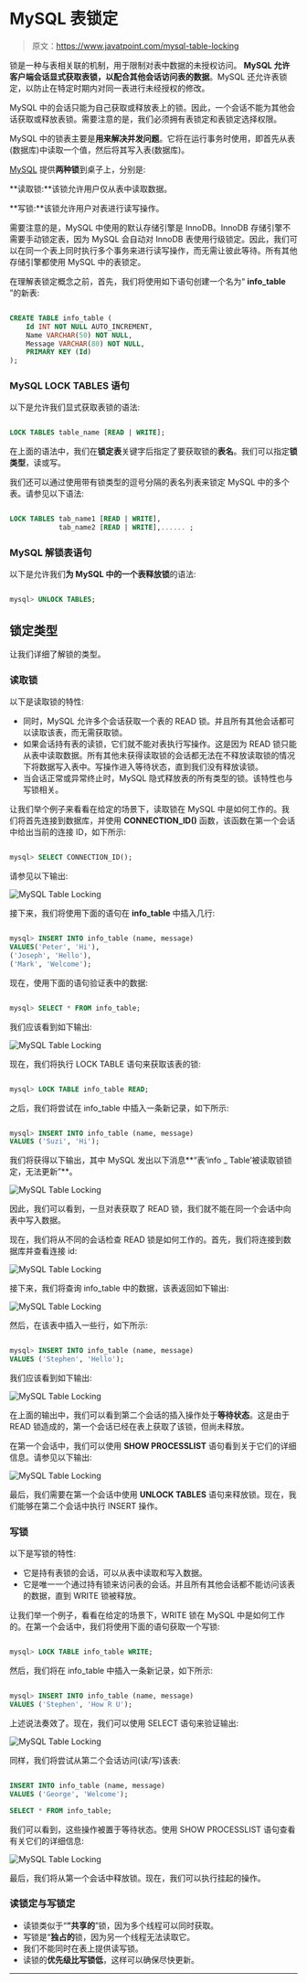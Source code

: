 # MySQL 表锁定

> 原文：<https://www.javatpoint.com/mysql-table-locking>

锁是一种与表相关联的机制，用于限制对表中数据的未授权访问。 **MySQL 允许客户端会话显式获取表锁，以配合其他会话访问表的数据**。MySQL 还允许表锁定，以防止在特定时期内对同一表进行未经授权的修改。

MySQL 中的会话只能为自己获取或释放表上的锁。因此，一个会话不能为其他会话获取或释放表锁。需要注意的是，我们必须拥有表锁定和表锁定选择权限。

MySQL 中的锁表主要是**用来解决并发问题**。它将在运行事务时使用，即首先从表(数据库)中读取一个值，然后将其写入表(数据库)。

[MySQL](https://www.javatpoint.com/mysql-tutorial) 提供**两种锁**到桌子上，分别是:

**读取锁:**该锁允许用户仅从表中读取数据。

**写锁:**该锁允许用户对表进行读写操作。

需要注意的是，MySQL 中使用的默认存储引擎是 InnoDB。InnoDB 存储引擎不需要手动锁定表，因为 MySQL 会自动对 InnoDB 表使用行级锁定。因此，我们可以在同一个表上同时执行多个事务来进行读写操作，而无需让彼此等待。所有其他存储引擎都使用 MySQL 中的表锁定。

在理解表锁定概念之前，首先，我们将使用如下语句创建一个名为“ **info_table** ”的新表:

```sql

CREATE TABLE info_table ( 
    Id INT NOT NULL AUTO_INCREMENT, 
    Name VARCHAR(50) NOT NULL, 
    Message VARCHAR(80) NOT NULL,
    PRIMARY KEY (Id) 
);

```

### MySQL LOCK TABLES 语句

以下是允许我们显式获取表锁的语法:

```sql

LOCK TABLES table_name [READ | WRITE];

```

在上面的语法中，我们在**锁定表**关键字后指定了要获取锁的**表名**。我们可以指定**锁类型**，读或写。

我们还可以通过使用带有锁类型的逗号分隔的表名列表来锁定 MySQL 中的多个表。请参见以下语法:

```sql

LOCK TABLES tab_name1 [READ | WRITE], 
            tab_name2 [READ | WRITE],...... ;

```

### MySQL 解锁表语句

以下是允许我们**为 MySQL 中的一个表释放锁**的语法:

```sql

mysql> UNLOCK TABLES;

```

## 锁定类型

让我们详细了解锁的类型。

### 读取锁

以下是读取锁的特性:

*   同时，MySQL 允许多个会话获取一个表的 READ 锁。并且所有其他会话都可以读取该表，而无需获取锁。
*   如果会话持有表的读锁，它们就不能对表执行写操作。这是因为 READ 锁只能从表中读取数据。所有其他未获得读取锁的会话都无法在不释放读取锁的情况下将数据写入表中。写操作进入等待状态，直到我们没有释放读锁。
*   当会话正常或异常终止时，MySQL 隐式释放表的所有类型的锁。该特性也与写锁相关。

让我们举个例子来看看在给定的场景下，读取锁在 MySQL 中是如何工作的。我们将首先连接到数据库，并使用 **CONNECTION_ID()** 函数，该函数在第一个会话中给出当前的连接 ID，如下所示:

```sql

mysql> SELECT CONNECTION_ID();

```

请参见以下输出:

![MySQL Table Locking](img/083c08742b2819cf34cc86cf0e637739.png)

接下来，我们将使用下面的语句在 **info_table** 中插入几行:

```sql

mysql> INSERT INTO info_table (name, message) 
VALUES('Peter', 'Hi'),
('Joseph', 'Hello'),
('Mark', 'Welcome');

```

现在，使用下面的语句验证表中的数据:

```sql

mysql> SELECT * FROM info_table;

```

我们应该看到如下输出:

![MySQL Table Locking](img/1280ab9aaa7d0a933d24eff557d2cbf3.png)

现在，我们将执行 LOCK TABLE 语句来获取该表的锁:

```sql

mysql> LOCK TABLE info_table READ;

```

之后，我们将尝试在 info_table 中插入一条新记录，如下所示:

```sql

mysql> INSERT INTO info_table (name, message) 
VALUES ('Suzi', 'Hi');

```

我们将获得以下输出，其中 MySQL 发出以下消息**“表‘info _ Table’被读取锁锁定，无法更新”**。

![MySQL Table Locking](img/c09c335439ca20e5f9d7ee9955741cc2.png)

因此，我们可以看到，一旦对表获取了 READ 锁，我们就不能在同一个会话中向表中写入数据。

现在，我们将从不同的会话检查 READ 锁是如何工作的。首先，我们将连接到数据库并查看连接 id:

![MySQL Table Locking](img/229431b0b296af6d43badfb7df78dcc3.png)

接下来，我们将查询 info_table 中的数据，该表返回如下输出:

![MySQL Table Locking](img/b4e0ca3a746fed05f974d696c4e5ba17.png)

然后，在该表中插入一些行，如下所示:

```sql

mysql> INSERT INTO info_table (name, message) 
VALUES ('Stephen', 'Hello');

```

我们应该看到如下输出:

![MySQL Table Locking](img/58548be4fa2e73348cbcc3dde7423923.png)

在上面的输出中，我们可以看到第二个会话的插入操作处于**等待状态**。这是由于 READ 锁造成的，第一个会话已经在表上获取了该锁，但尚未释放。

在第一个会话中，我们可以使用 **SHOW PROCESSLIST** 语句看到关于它们的详细信息。请参见以下输出:

![MySQL Table Locking](img/dbb966200b2a0e80a4d15e9f956dcf85.png)

最后，我们需要在第一个会话中使用 **UNLOCK TABLES** 语句来释放锁。现在，我们能够在第二个会话中执行 INSERT 操作。

### 写锁

以下是写锁的特性:

*   它是持有表锁的会话，可以从表中读取和写入数据。
*   它是唯一一个通过持有锁来访问表的会话。并且所有其他会话都不能访问该表的数据，直到 WRITE 锁被释放。

让我们举一个例子，看看在给定的场景下，WRITE 锁在 MySQL 中是如何工作的。在第一个会话中，我们将使用下面的语句获取一个写锁:

```sql

mysql> LOCK TABLE info_table WRITE;

```

然后，我们将在 info_table 中插入一条新记录，如下所示:

```sql

mysql> INSERT INTO info_table (name, message) 
VALUES ('Stephen', 'How R U');

```

上述说法奏效了。现在，我们可以使用 SELECT 语句来验证输出:

![MySQL Table Locking](img/b7f07833d08747e0e4775735aaa41274.png)

同样，我们将尝试从第二个会话访问(读/写)该表:

```sql

INSERT INTO info_table (name, message) 
VALUES ('George', 'Welcome');

SELECT * FROM info_table;

```

我们可以看到，这些操作被置于等待状态。使用 SHOW PROCESSLIST 语句查看有关它们的详细信息:

![MySQL Table Locking](img/355159a646aea687cb08761fd6137919.png)

最后，我们将从第一个会话中释放锁。现在，我们可以执行挂起的操作。

### 读锁定与写锁定

*   读锁类似于“**”共享的**”锁，因为多个线程可以同时获取。
*   写锁是“**独占的**锁，因为另一个线程无法读取它。
*   我们不能同时在表上提供读写锁。
*   读锁的**优先级比写锁低**，这样可以确保尽快更新。

* * *